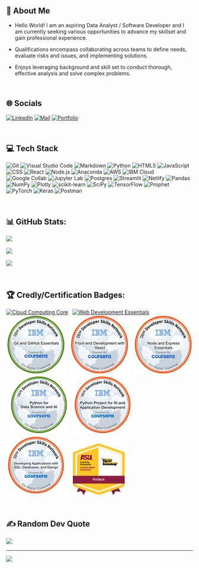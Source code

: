 ## 💫 About Me
- Hello World! I am an aspiring Data Analyst / Software Developer and I am currently seeking various opportunities to advance my skillset and gain professional experience.

- Qualifications encompass collaborating across teams to define needs, evaluate risks and issues, and implementing solutions.

- Enjoys leveraging background and skill set to conduct thorough, effective analysis and solve complex problems.

<br>

## 🌐 Socials
[![LinkedIn](https://img.shields.io/badge/LinkedIn-%230077B5.svg?style=for-the-badge&logo=linkedin&logoColor=white)](https://www.linkedin.com/in/munqiz-minhas) 
[![Mail](https://img.shields.io/badge/Gmail-minhasmunqiz@gmail.com-lightred.svg?style=for-the-badge&logo=gmail&logoColor=white&color=black)](mailto:minhasmunqiz@gmail.com)
<a href="https://virtual-portfolio.netlify.app/" target="_blank"><img src="https://img.shields.io/badge/Portfolio-%23764ABC.svg?style=for-the-badge&amp;logo=windowsterminal&amp;logoColor=white&amp;logoWidth=16" alt="Portfolio"></a>

<br>

## 💻 Tech Stack
![Git](https://img.shields.io/badge/Git-F05032.svg?style=for-the-badge&logo=git&logoColor=white&color=FF6600)
    ![Visual Studio Code](https://img.shields.io/badge/VISUAL%20STUDIO%20CODE-%23007ACC.svg?style=for-the-badge&logo=visual-studio-code&logoColor=white) 
    ![Markdown](https://img.shields.io/badge/MARKDOWN-%23000000.svg?style=for-the-badge&logo=markdown&logoColor=white) 
    ![Python](https://img.shields.io/badge/PYTHON-3670A0?style=for-the-badge&logo=python&logoColor=ffdd54)
    ![HTML5](https://img.shields.io/badge/HTML5-%23E34F26.svg?style=for-the-badge&logo=html5&logoColor=white) 
    ![JavaScript](https://img.shields.io/badge/JAVASCRIPT-%23323330.svg?style=for-the-badge&logo=javascript&logoColor=%23F7DF1E)
    ![CSS](https://img.shields.io/badge/CSS-lightblue.svg?logo=css3&style=for-the-badge)
    ![React](https://img.shields.io/badge/React-61DAFB.svg?style=for-the-badge&logo=react&logoColor=white&color=0A192F)
    ![Node.js](https://img.shields.io/badge/NODE.JS-lightgreen.svg?logo=node.js&style=for-the-badge)
    ![Anaconda](https://img.shields.io/badge/ANACONDA-%2344A833.svg?style=for-the-badge&logo=anaconda&logoColor=white) 
    ![AWS](https://img.shields.io/badge/AMAZON_WEB_SERVICES-LAMBDA,LEX,SAGEMAKER,S3-%23FF9900.svg?style=for-the-badge&logo=amazon-aws&logoColor=white) 
    ![IBM Cloud](https://img.shields.io/badge/IBM_CLOUD-DATA_MANAGEMENT-darkblue.svg?style=for-the-badge&logo=ibm-cloud&logoColor=white)
    ![Google Collab](https://img.shields.io/badge/Google_Colab-ffa500.svg?style=for-the-badge&logo=Google-Colab&logoColor=white) 
    ![Jupyter Lab](https://img.shields.io/badge/Jupyter_Lab-FAA41A.svg?style=for-the-badge&logo=jupyter&logoColor=white&color=E5A24B)
    ![Postgres](https://img.shields.io/badge/PostgreSQL-%23316192.svg?style=for-the-badge&logo=postgresql&logoColor=white) 
    ![Streamlit](https://img.shields.io/badge/STREAMLIT-ff6961.svg?style=for-the-badge&logo=Streamlit&logoColor=white) 
    ![Netlify](https://img.shields.io/badge/Netlify-%2300CED1.svg?style=for-the-badge&logo=netlify&logoColor=white)
    ![Pandas](https://img.shields.io/badge/PANDAS-%23150458.svg?style=for-the-badge&logo=pandas&logoColor=white) 
    ![NumPy](https://img.shields.io/badge/NUMPY-%23013243.svg?style=for-the-badge&logo=numpy&logoColor=white) 
    ![Plotly](https://img.shields.io/badge/PLOTLY-%233F4F75.svg?style=for-the-badge&logo=plotly&logoColor=white) 
    ![scikit-learn](https://img.shields.io/badge/SCIKIT--LEARN-%23F7931E.svg?style=for-the-badge&logo=scikit-learn&logoColor=white) 
    ![SciPy](https://img.shields.io/badge/SCIPY-%230C55A5.svg?style=for-the-badge&logo=scipy&logoColor=%white) 
    ![TensorFlow](https://img.shields.io/badge/TENSORFLOW-%23FF6F00.svg?style=for-the-badge&logo=TensorFlow&logoColor=white) 
    ![Prophet](https://img.shields.io/badge/PROPHET-lightgrey.svg?logo=facebook&style=for-the-badge)
    ![PyTorch](https://img.shields.io/badge/PyTorch-%23EE4C2C.svg?style=for-the-badge&logo=PyTorch&logoColor=white) 
    ![Keras](https://img.shields.io/badge/KERAS-%23D00000.svg?style=for-the-badge&logo=Keras&logoColor=white) 
    ![Postman](https://img.shields.io/badge/POSTMAN-FF6C37?style=for-the-badge&logo=postman&logoColor=white)

<br>

## 📊 GitHub Stats:
![](https://github-readme-stats.vercel.app/api?username=Mun-Min&theme=vision-friendly-dark&hide_border=false&include_all_commits=True&count_private=true&card_width=560)<br/>

![](https://github-readme-streak-stats.herokuapp.com/?user=Mun-Min&theme=vision-friendly-dark&hide_border=false&card_width=560)<br/>

![](https://github-readme-stats.vercel.app/api/top-langs/?username=Mun-Min&theme=vision-friendly-dark&hide_border=false&include_all_commits=false&count_private=true&layout=compact&langs_count=10&hide=jupyter%20notebook&exclude_repo=dotfiles,dockerfiles&cache_seconds=1800&custom_title=Languages%20I%20Use%20The%20Most&hide_title=false&card_width=560)



<!--
![](https://github-readme-stats.vercel.app/api/top-langs/?username=Mun-Min&theme=vision-friendly-dark&hide_border=false&include_all_commits=false&count_private=true&layout=compact)
-->

<br>

## 🏆 Credly/Certification Badges:
<!-- 
![](https://images.credly.com/size/145x145/images/2d178f89-4816-4190-8c4a-3bdbfec9db01/Dev_Skills_Network_-_Cloud_Computing_Core.png) &nbsp;
![](https://images.credly.com/size/145x145/images/6240e108-1407-4773-8621-cc2e4736d4e6/Web_Development_with_HTML-CSS-JavaScript_Essentials.png) &nbsp;
![](./Images/badge_3.png) &nbsp;
![](./Images/badge_4.png) &nbsp;
![](./Images/badge_5.png) &nbsp;
![](./Images/badge_6.png) &nbsp;
![](./Images/badge_7.png) &nbsp;
![](./Images/badge_8.png) &nbsp;&nbsp;&nbsp;
-->
[![Cloud Computing Core](https://images.credly.com/size/145x145/images/2d178f89-4816-4190-8c4a-3bdbfec9db01/Dev_Skills_Network_-_Cloud_Computing_Core.png)](https://www.credly.com/users/munqiz-minhas)
&nbsp;
[![Web Development Essentials](https://images.credly.com/size/145x145/images/6240e108-1407-4773-8621-cc2e4736d4e6/Web_Development_with_HTML-CSS-JavaScript_Essentials.png)](https://www.credly.com/users/munqiz-minhas)
&nbsp;
[![Badge 3](./Images/badge_3.png)](https://www.credly.com/users/munqiz-minhas)
&nbsp;
[![Badge 4](./Images/badge_4.png)](https://www.credly.com/users/munqiz-minhas)
&nbsp;
[![Badge 5](./Images/badge_5.png)](https://www.credly.com/users/munqiz-minhas)
&nbsp;
[![Badge 6](./Images/badge_6.png)](https://www.credly.com/users/munqiz-minhas)
&nbsp;
[![Badge 7](./Images/badge_7.png)](https://www.credly.com/users/munqiz-minhas)
&nbsp;
[![Badge 8](./Images/badge_8.png)](https://www.credly.com/users/munqiz-minhas)
&nbsp;&nbsp;&nbsp;
[![FinTech Bootcamp Badge](./Images/FinTech_Bootcamp_Badge.png)](https://api.badgr.io/public/assertions/QnD8vZ9PRTShsxpXA4k6bA?identity__email=minhasmunqiz%40gmail.com)

</p> 
<br>

## ✍️ Random Dev Quote
![](https://quotes-github-readme.vercel.app/api?type=vertical&theme=gruvbox)

---
[![](https://visitcount.itsvg.in/api?id=Mun-Min&icon=5&color=3)](https://visitcount.itsvg.in)

<!-- Proudly created with GPRM ( https://gprm.itsvg.in ) -->
